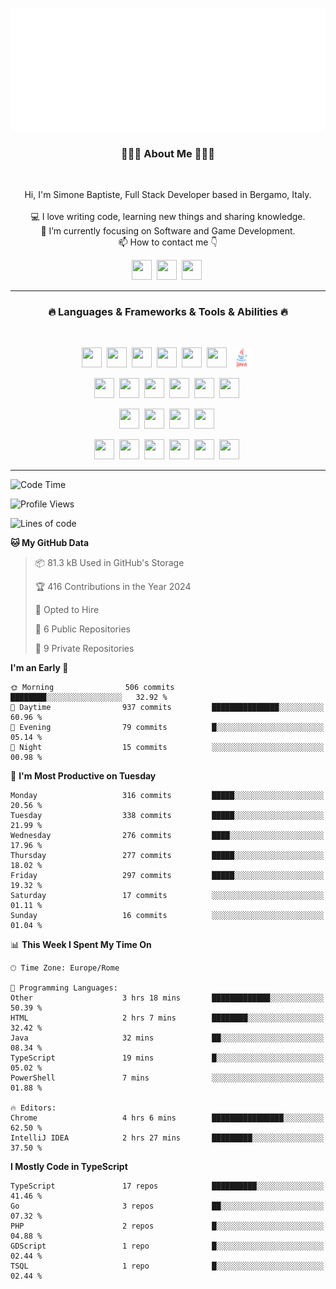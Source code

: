 ![Typing SVG](https://github.com/Silimim/Silimim/blob/main/assets/silimim_small.gif)

###
<h3 align="center">👨🏽‍💻 About Me 👨🏽‍💻</h3><br>
<p align="center">
  Hi, I'm Simone Baptiste, Full Stack Developer based in Bergamo, Italy.
  <br>
  <br>
  💻 I love writing code, learning new things and sharing knowledge.
  <br>
  🎯 I’m currently focusing on Software and Game Development. 
  <br>
  📫 How to contact me 👇
</p>
<p align="center">
<a href="https://www.linkedin.com/in/simone-baptiste-5b5668199/"><img height="32" width="32" src="https://cdn.simpleicons.org/linkedin" /></a>&nbsp;
<a href="https://www.instagram.com/simone_baptiste/"><img height="32" width="32" src="https://cdn.simpleicons.org/instagram" /></a>&nbsp;
<a href="mailto:baptistesimone19@gmail.com"><img height="32" width="32" src="https://cdn.simpleicons.org/gmail" /></a>&nbsp;
</p>
<hr>
<h3 align="center">🔥 Languages & Frameworks & Tools & Abilities 🔥</h3><br>
<p align="center">
<img height="32" width="32" src="https://cdn.simpleicons.org/javascript" />&nbsp;
<img height="32" width="32" src="https://cdn.simpleicons.org/typescript" />&nbsp;
<img height="32" width="32" src="https://cdn.simpleicons.org/html5" />&nbsp;
<img height="32" width="32" src="https://cdn.simpleicons.org/css3" />&nbsp;
<img height="32" width="32" src="https://cdn.simpleicons.org/dart" />&nbsp;
<img height="32" width="32" src="https://cdn.simpleicons.org/python" />&nbsp;
<img height="32" width="32" src="https://github.com/Silimim/Silimim/blob/main/assets/java.svg" />&nbsp;
</p>
<p align="center">
<img height="32" width="32" src="https://cdn.simpleicons.org/angular/c3002f" />&nbsp;
<img height="32" width="32" src="https://cdn.simpleicons.org/react" />&nbsp;
<img height="32" width="32" src="https://cdn.simpleicons.org/flutter" />&nbsp;
<img height="32" width="32" src="https://cdn.simpleicons.org/springboot" />&nbsp;
<img height="32" width="32" src="https://cdn.simpleicons.org/unity" />&nbsp;
<img height="32" width="32" src="https://cdn.simpleicons.org/godotengine" />&nbsp;
</p>
<p align="center">
<img height="32" width="32" src="https://cdn.simpleicons.org/mysql" />&nbsp;
<img height="32" width="32" src="https://cdn.simpleicons.org/sqlite" />&nbsp;
<img height="32" width="32" src="https://cdn.simpleicons.org/mongodb" />&nbsp;
<img height="32" width="32" src="https://cdn.simpleicons.org/docker" />&nbsp;
</p>
<p align="center">
<img height="32" width="32" src="https://cdn.simpleicons.org/git" />&nbsp;
<img height="32" width="32" src="https://cdn.simpleicons.org/github" />&nbsp;
<img height="32" width="32" src="https://cdn.simpleicons.org/intellijidea" />&nbsp;
<img height="32" width="32" src="https://cdn.simpleicons.org/visualstudiocode" />&nbsp;
<img height="32" width="32" src="https://cdn.simpleicons.org/adobephotoshop" />&nbsp;
<img height="32" width="32" src="https://cdn.simpleicons.org/adobeillustrator" />&nbsp;
</p>
<hr>

<!--START_SECTION:waka-->
![Code Time](http://img.shields.io/badge/Code%20Time-981%20hrs%2045%20mins-blue)

![Profile Views](http://img.shields.io/badge/Profile%20Views-0-blue)

![Lines of code](https://img.shields.io/badge/From%20Hello%20World%20I%27ve%20Written-13.3%20million%20lines%20of%20code-blue)

**🐱 My GitHub Data** 

> 📦 81.3 kB Used in GitHub's Storage 
 > 
> 🏆 416 Contributions in the Year 2024
 > 
> 💼 Opted to Hire
 > 
> 📜 6 Public Repositories 
 > 
> 🔑 9 Private Repositories 
 > 
**I'm an Early 🐤** 

```text
🌞 Morning                506 commits         ████████░░░░░░░░░░░░░░░░░   32.92 % 
🌆 Daytime                937 commits         ███████████████░░░░░░░░░░   60.96 % 
🌃 Evening                79 commits          █░░░░░░░░░░░░░░░░░░░░░░░░   05.14 % 
🌙 Night                  15 commits          ░░░░░░░░░░░░░░░░░░░░░░░░░   00.98 % 
```
📅 **I'm Most Productive on Tuesday** 

```text
Monday                   316 commits         █████░░░░░░░░░░░░░░░░░░░░   20.56 % 
Tuesday                  338 commits         █████░░░░░░░░░░░░░░░░░░░░   21.99 % 
Wednesday                276 commits         ████░░░░░░░░░░░░░░░░░░░░░   17.96 % 
Thursday                 277 commits         █████░░░░░░░░░░░░░░░░░░░░   18.02 % 
Friday                   297 commits         █████░░░░░░░░░░░░░░░░░░░░   19.32 % 
Saturday                 17 commits          ░░░░░░░░░░░░░░░░░░░░░░░░░   01.11 % 
Sunday                   16 commits          ░░░░░░░░░░░░░░░░░░░░░░░░░   01.04 % 
```


📊 **This Week I Spent My Time On** 

```text
🕑︎ Time Zone: Europe/Rome

💬 Programming Languages: 
Other                    3 hrs 18 mins       █████████████░░░░░░░░░░░░   50.39 % 
HTML                     2 hrs 7 mins        ████████░░░░░░░░░░░░░░░░░   32.42 % 
Java                     32 mins             ██░░░░░░░░░░░░░░░░░░░░░░░   08.34 % 
TypeScript               19 mins             █░░░░░░░░░░░░░░░░░░░░░░░░   05.02 % 
PowerShell               7 mins              ░░░░░░░░░░░░░░░░░░░░░░░░░   01.88 % 

🔥 Editors: 
Chrome                   4 hrs 6 mins        ████████████████░░░░░░░░░   62.50 % 
IntelliJ IDEA            2 hrs 27 mins       █████████░░░░░░░░░░░░░░░░   37.50 % 
```

**I Mostly Code in TypeScript** 

```text
TypeScript               17 repos            ██████████░░░░░░░░░░░░░░░   41.46 % 
Go                       3 repos             ██░░░░░░░░░░░░░░░░░░░░░░░   07.32 % 
PHP                      2 repos             █░░░░░░░░░░░░░░░░░░░░░░░░   04.88 % 
GDScript                 1 repo              █░░░░░░░░░░░░░░░░░░░░░░░░   02.44 % 
TSQL                     1 repo              █░░░░░░░░░░░░░░░░░░░░░░░░   02.44 % 
```




<!--END_SECTION:waka-->

